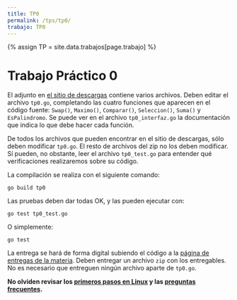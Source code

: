 ```yaml
---
title: TP0
permalink: /tps/tp0/
trabajo: TP0
---
```

{% assign TP = site.data.trabajos[page.trabajo] %}

Trabajo Práctico 0
==================

El adjunto en [el sitio de descargas]({{site.skel}}) contiene varios archivos.
Deben editar el archivo `tp0.go`, completando las cuatro funciones que
aparecen en el código fuente: `Swap()`,  `Maximo()`, `Comparar()`, `Seleccion()`, `Suma()` y `EsPalindromo`.
Se puede ver en el archivo `tp0_interfaz.go` la documentación que indica lo que debe hacer cada función. 

De todos los archivos que pueden encontrar en el sitio de descargas, sólo deben modificar `tp0.go`. 
El resto de archivos del zip no los deben modificar. Sí pueden, no obstante, leer el archivo `tp0_test.go` para entender qué verificaciones realizaremos sobre su código.

La compilación se realiza con el siguiente comando:

    go build tp0

Las pruebas deben dar todas OK, y las pueden ejecutar con:

    go test tp0_test.go

O simplemente:
	
	go test

La entrega se hará de forma digital subiendo el código a la [página de entregas de la materia]({{site.entregas}}).
Deben entregar un archivo `zip` con los entregables. No es necesario que entreguen ningún archivo aparte de `tp0.go`. 

**No olviden revisar los [primeros pasos en Linux](/algo2/faq/primeros-pasos) y las [preguntas frecuentes](/algo2/faq/).**
